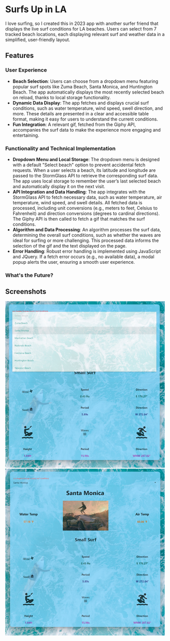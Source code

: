 # Surfs Up in LA

I love surfing, so I created this in 2023 app with another surfer friend that displays the live surf conditions for LA beaches. Users can select from 7 tracked beach locations, each displaying relevant surf and weather data in a simplified, user-friendly layout. 

## Features

### User Experience
- **Beach Selection**: Users can choose from a dropdown menu featuring popular surf spots like Zuma Beach, Santa Monica, and Huntington Beach. The app automatically displays the most recently selected beach on reload, thanks to local storage functionality.
- **Dynamic Data Display**: The app fetches and displays crucial surf conditions, such as water temperature, wind speed, swell direction, and more. These details are presented in a clear and accessible table format, making it easy for users to understand the current conditions.
- **Fun Integration**: A relevant gif, fetched from the Giphy API, accompanies the surf data to make the experience more engaging and entertaining.

### Functionality and Technical Implementation
- **Dropdown Menu and Local Storage**: The dropdown menu is designed with a default "Select beach" option to prevent accidental fetch requests. When a user selects a beach, its latitude and longitude are passed to the StormGlass API to retrieve the corresponding surf data. The app uses local storage to remember the user’s last selected beach and automatically display it on the next visit.
- **API Integration and Data Handling**: The app integrates with the StormGlass API to fetch necessary data, such as water temperature, air temperature, wind speed, and swell details. All fetched data is processed, including unit conversions (e.g., meters to feet, Celsius to Fahrenheit) and direction conversions (degrees to cardinal directions). The Giphy API is then called to fetch a gif that matches the surf conditions.
- **Algorithm and Data Processing**: An algorithm processes the surf data, determining the overall surf conditions, such as whether the waves are ideal for surfing or more challenging. This processed data informs the selection of the gif and the text displayed on the page.
- **Error Handling**: Robust error handling is implemented using JavaScript and JQuery. If a fetch error occurs (e.g., no available data), a modal popup alerts the user, ensuring a smooth user experience.

### What's the Future?


## Screenshots

![Mockup](https://github.com/shellienguyen/surf-forecast/blob/main/assets/images/surf-forecast1.jpg)
![Mockup](https://github.com/shellienguyen/surf-forecast/blob/main/assets/images/surf-forecast2.jpg)
